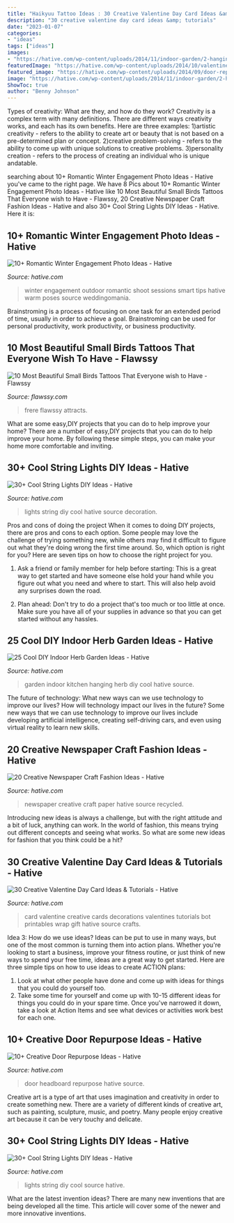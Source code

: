 ```yaml
---
title: "Haikyuu Tattoo Ideas : 30 Creative Valentine Day Card Ideas &amp; Tutorials"
description: "30 creative valentine day card ideas &amp; tutorials"
date: "2023-01-07"
categories:
- "ideas"
tags: ["ideas"]
images:
- "https://hative.com/wp-content/uploads/2014/11/indoor-garden/2-hanging-kitchen-garden.jpg"
featuredImage: "https://hative.com/wp-content/uploads/2014/10/valentine-card-ideas/18-valentine-card-ideas.jpg"
featured_image: "https://hative.com/wp-content/uploads/2014/09/door-repurpose-ideas/2-vintage-headboard.jpg"
image: "https://hative.com/wp-content/uploads/2014/11/indoor-garden/2-hanging-kitchen-garden.jpg"
ShowToc: true
author: "Benny Johnson"
---
```



Types of creativity: What are they, and how do they work?
Creativity is a complex term with many definitions. There are different ways creativity works, and each has its own benefits. Here are three examples:
1)artistic creativity - refers to the ability to create art or beauty that is not based on a pre-determined plan or concept.
2)creative problem-solving - refers to the ability to come up with unique solutions to creative problems.
3)personality creation - refers to the process of creating an individual who is unique andatable.

	

		
searching about 10+ Romantic Winter Engagement Photo Ideas - Hative you've came to the right page. We have 8 Pics about 10+ Romantic Winter Engagement Photo Ideas - Hative like 10 Most Beautiful Small Birds Tattoos That Everyone wish to Have - Flawssy, 20 Creative Newspaper Craft Fashion Ideas - Hative and also 30+ Cool String Lights DIY Ideas - Hative. Here it is:
		
    
## 10+ Romantic Winter Engagement Photo Ideas - Hative

<img loading=lazy src="https://hative.com/wp-content/uploads/2014/11/winter-engagement-photo-ideas/8-winter-engagement-photo-ideas.jpg" onerror="this.onerror=null;this.src='https://tse4.mm.bing.net/th?id=OIP.6dEU46Saaqnl5MT6QloPFQHaLH&amp;pid=15.1';" alt="10+ Romantic Winter Engagement Photo Ideas - Hative">

_Source: hative.com_

>winter engagement outdoor romantic shoot sessions smart tips hative warm poses source weddingomania. 

	

Brainstroming is a process of focusing on one task for an extended period of time, usually in order to achieve a goal. Brainstroming can be used for personal productivity, work productivity, or business productivity.

    
## 10 Most Beautiful Small Birds Tattoos That Everyone Wish To Have - Flawssy

<img loading=lazy src="http://flawssy.com/wp-content/uploads/2016/06/Small-Bird-Tattoo-Designs.jpg" onerror="this.onerror=null;this.src='https://tse4.mm.bing.net/th?id=OIP.724m0R08CHVybeMsakUkFwHaJ4&amp;pid=15.1';" alt="10 Most Beautiful Small Birds Tattoos That Everyone wish to Have - Flawssy">

_Source: flawssy.com_

>frere flawssy attracts. 

	

What are some easy,DIY projects that you can do to help improve your home?
There are a number of easy,DIY projects that you can do to help improve your home. By following these simple steps, you can make your home more comfortable and inviting.

    
## 30+ Cool String Lights DIY Ideas - Hative

<img loading=lazy src="https://hative.com/wp-content/uploads/2015/01/string-lights-diy-ideas/15-string-lights-diy-ideas.jpg" onerror="this.onerror=null;this.src='https://tse3.mm.bing.net/th?id=OIP.8_MbPe9P1zdsin5ir-VOTQHaJ3&amp;pid=15.1';" alt="30+ Cool String Lights DIY Ideas - Hative">

_Source: hative.com_

>lights string diy cool hative source decoration. 

	

Pros and cons of doing the project
When it comes to doing DIY projects, there are pros and cons to each option. Some people may love the challenge of trying something new, while others may find it difficult to figure out what they're doing wrong the first time around.  So, which option is right for you? Here are seven tips on how to choose the right project for you.
1) Ask a friend or family member for help before starting: This is a great way to get started and have someone else hold your hand while you figure out what you need and where to start. This will also help avoid any surprises down the road.

2) Plan ahead: Don't try to do a project that's too much or too little at once. Make sure you have all of your supplies in advance so that you can get started without any hassles.

    
## 25 Cool DIY Indoor Herb Garden Ideas - Hative

<img loading=lazy src="https://hative.com/wp-content/uploads/2014/11/indoor-garden/2-hanging-kitchen-garden.jpg" onerror="this.onerror=null;this.src='https://tse2.mm.bing.net/th?id=OIP.jrCYtoPuTKVTvYAgLoIyuQHaKF&amp;pid=15.1';" alt="25 Cool DIY Indoor Herb Garden Ideas - Hative">

_Source: hative.com_

>garden indoor kitchen hanging herb diy cool hative source. 

	

The future of technology: What new ways can we use technology to improve our lives?
How will technology impact our lives in the future? Some new ways that we can use technology to improve our lives include developing artificial intelligence, creating self-driving cars, and even using virtual reality to learn new skills.

    
## 20 Creative Newspaper Craft Fashion Ideas - Hative

<img loading=lazy src="https://hative.com/wp-content/uploads/2014/10/newspaper-craft-fashion-ideas/14-creative-newspaper-craft-fashion-ideas.jpg" onerror="this.onerror=null;this.src='https://tse1.mm.bing.net/th?id=OIP.LGUML7UIRXT0iilHjTsgxQHaLH&amp;pid=15.1';" alt="20 Creative Newspaper Craft Fashion Ideas - Hative">

_Source: hative.com_

>newspaper creative craft paper hative source recycled. 

	

Introducing new ideas is always a challenge, but with the right attitude and a bit of luck, anything can work. In the world of fashion, this means trying out different concepts and seeing what works. So what are some new ideas for fashion that you think could be a hit?

    
## 30 Creative Valentine Day Card Ideas &amp; Tutorials - Hative

<img loading=lazy src="https://hative.com/wp-content/uploads/2014/10/valentine-card-ideas/18-valentine-card-ideas.jpg" onerror="this.onerror=null;this.src='https://tse3.mm.bing.net/th?id=OIP.q4TQcFCQEtA37eTCNez9GwHaLH&amp;pid=15.1';" alt="30 Creative Valentine Day Card Ideas &amp; Tutorials - Hative">

_Source: hative.com_

>card valentine creative cards decorations valentines tutorials bot printables wrap gift hative source crafts. 

	

Idea 3: How do we use ideas?
Ideas can be put to use in many ways, but one of the most common is turning them into action plans. Whether you're looking to start a business, improve your fitness routine, or just think of new ways to spend your free time, ideas are a great way to get started. Here are three simple tips on how to use ideas to create ACTION plans:
1. Look at what other people have done and come up with ideas for things that you could do yourself too.
2. Take some time for yourself and come up with 10-15 different ideas for things you could do in your spare time. Once you've narrowed it down, take a look at Action Items and see what devices or activities work best for each one.

    
## 10+ Creative Door Repurpose Ideas - Hative

<img loading=lazy src="https://hative.com/wp-content/uploads/2014/09/door-repurpose-ideas/2-vintage-headboard.jpg" onerror="this.onerror=null;this.src='https://tse2.mm.bing.net/th?id=OIP.h5YYLsm4N6vpA2SobDuAwQHaJ4&amp;pid=15.1';" alt="10+ Creative Door Repurpose Ideas - Hative">

_Source: hative.com_

>door headboard repurpose hative source. 

	

Creative art is a type of art that uses imagination and creativity in order to create something new. There are a variety of different kinds of creative art, such as painting, sculpture, music, and poetry. Many people enjoy creative art because it can be very touchy and delicate.

    
## 30+ Cool String Lights DIY Ideas - Hative

<img loading=lazy src="https://hative.com/wp-content/uploads/2015/01/string-lights-diy-ideas/7-string-lights-diy-ideas.jpg" onerror="this.onerror=null;this.src='https://tse1.mm.bing.net/th?id=OIP.YEEweGHGFbA0n5-Bs02HpQHaLL&amp;pid=15.1';" alt="30+ Cool String Lights DIY Ideas - Hative">

_Source: hative.com_

>lights string diy cool source hative. 

	

What are the latest invention ideas?
There are many new inventions that are being developed all the time. This article will cover some of the newer and more innovative inventions.

